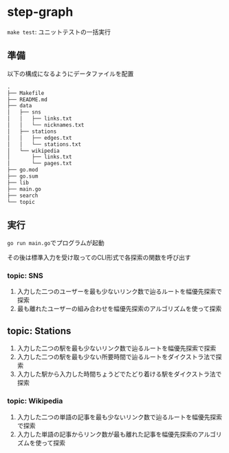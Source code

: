 # step-graph

`make test`: ユニットテストの一括実行

## 準備

以下の構成になるようにデータファイルを配置

```txt
.
├── Makefile
├── README.md
├── data
│   ├── sns
│   │   ├── links.txt
│   │   └── nicknames.txt
│   ├── stations
│   │   ├── edges.txt
│   │   └── stations.txt
│   └── wikipedia
│       ├── links.txt
│       └── pages.txt
├── go.mod
├── go.sum
├── lib
├── main.go
├── search
└── topic
```

## 実行

`go run main.go`でプログラムが起動

その後は標準入力を受け取ってのCLI形式で各探索の関数を呼び出す

### topic: SNS

1. 入力した二つのユーザーを最も少ないリンク数で辿るルートを幅優先探索で探索
2. 最も離れたユーザーの組み合わせを幅優先探索のアルゴリズムを使って探索

## topic: Stations

1. 入力した二つの駅を最も少ないリンク数で辿るルートを幅優先探索で探索
2. 入力した二つの駅を最も少ない所要時間で辿るルートをダイクストラ法で探索
3. 入力した駅から入力した時間ちょうどでたどり着ける駅をダイクストラ法で探索

### topic: Wikipedia

1. 入力した二つの単語の記事を最も少ないリンク数で辿るルートを幅優先探索で探索
2. 入力した単語の記事からリンク数が最も離れた記事を幅優先探索のアルゴリズムを使って探索
